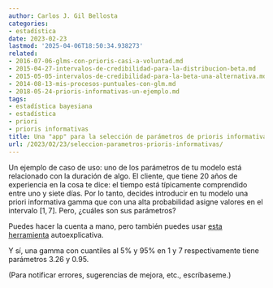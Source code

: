```yaml
---
author: Carlos J. Gil Bellosta
categories:
- estadística
date: 2023-02-23
lastmod: '2025-04-06T18:50:34.938273'
related:
- 2016-07-06-glms-con-prioris-casi-a-voluntad.md
- 2015-04-27-intervalos-de-credibilidad-para-la-distribucion-beta.md
- 2015-05-05-intervalos-de-credibilidad-para-la-beta-una-alternativa.md
- 2014-08-13-mis-procesos-puntuales-con-glm.md
- 2018-05-24-prioris-informativas-un-ejemplo.md
tags:
- estadística bayesiana
- estadística
- priori
- prioris informativas
title: Una "app" para la selección de parámetros de prioris informativas
url: /2023/02/23/seleccion-parametros-prioris-informativas/
---
```


Un ejemplo de caso de uso: uno de los parámetros de tu modelo está relacionado con la duración de algo. El cliente, que tiene 20 años de experiencia en la cosa te dice: el tiempo está típicamente comprendido entre uno y siete días. Por lo tanto, decides introducir en tu modelo una priori informativa gamma que con una alta probabilidad asigne valores en el intervalo $[1, 7]$. Pero, ¿cuáles son sus parámetros?

Puedes hacer la cuenta a mano, pero también puedes usar
[esta herramienta](http://priors.datanalytics.com/)
autoexplicativa.

Y sí, una gamma con cuantiles al 5% y 95% en 1 y 7 respectivamente tiene parámetros 3.26 y 0.95.

(Para notificar errores, sugerencias de mejora, etc., escríbaseme.)